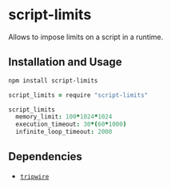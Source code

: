 # script-limits
Allows to impose limits on a script in a runtime.

## Installation and Usage

```bash
npm install script-limits
```

```coffeescript
script_limits = require "script-limits"

script_limits
  memory_limit: 100*1024*1024
  execution_timeout: 30*(60*1000)
  infinite_loop_timeout: 2000
```

## Dependencies
- [`tripwire`](github.com/tjanczuk/tripwire)
